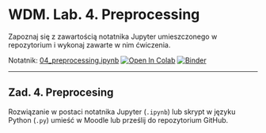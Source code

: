 # WDM. Lab. 4. Preprocessing

Zapoznaj się z zawartością notatnika Jupyter umieszczonego w repozytorium  i wykonaj zawarte w nim ćwiczenia.

Notatnik: [04_preprocessing.ipynb](https://github.com/IS-UMK/wdm_24_lab_04/blob/master/04_preprocessing.ipynb)
[![Open In Colab](https://colab.research.google.com/assets/colab-badge.svg)](https://colab.research.google.com/github/IS-UMK/wdm_24_lab_04/blob/master/04_preprocessing.ipynb) [![Binder](https://mybinder.org/badge_logo.svg)](https://mybinder.org/v2/gh/IS-UMK/wdm_24_lab_04/master?filepath=04_preprocessing.ipynb)

---

## Zad. 4. Preprocesing


Rozwiązanie w postaci notatnika Jupyter (``.ipynb``) lub skrypt w języku Python (``.py``) umieść w Moodle lub prześlij do repozytorium GitHub.



